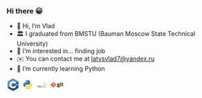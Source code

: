 ### Hi there 😀

- 👋 Hi, I’m Vlad
- 🏛️ I graduated from BMSTU (Bauman Moscow State Technical University)
- 👀 I’m interested in... finding job
- ✉️ You can contact me at [latysvlad7@yandex.ru](mailto:latysvlad7@yandex.ru)
- 🌱 I’m currently learning Python


<code><img height="30" src="https://raw.githubusercontent.com/github/explore/80688e429a7d4ef2fca1e82350fe8e3517d3494d/topics/cpp/cpp.png"></code>
<code><img height="30" src="https://raw.githubusercontent.com/github/explore/80688e429a7d4ef2fca1e82350fe8e3517d3494d/topics/python/python.png"></code>
<code><img height="30" src="https://raw.githubusercontent.com/github/explore/80688e429a7d4ef2fca1e82350fe8e3517d3494d/topics/mysql/mysql.png"></code>
<code><img height="30" src="https://raw.githubusercontent.com/github/explore/80688e429a7d4ef2fca1e82350fe8e3517d3494d/topics/git/git.png"></code>

<!---
latysvlad/latysvlad is a ✨ special ✨ repository because its `README.md` (this file) appears on your GitHub profile.
You can click the Preview link to take a look at your changes.
--->

